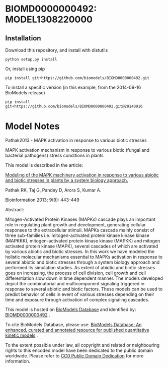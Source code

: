 # BIOMD0000000492: MODEL1308220000

## Installation

Download this repository, and install with distutils

`python setup.py install`

Or, install using pip

`pip install git+https://github.com/biomodels/BIOMD0000000492.git`

To install a specific version (in this example, from the 2014-09-16 BioModels release)

`pip install git+https://github.com/biomodels/BIOMD0000000492.git@20140916`


# Model Notes


Pathak2013 - MAPK activation in response to various biotic stresses

MAPK activation mechanism in response to various biotic (fungal and bacterial
pathogens) stress conditions in plants

This model is described in the article:

[Modeling of the MAPK machinery activation in response to various abiotic and
biotic stresses in plants by a system biology
approach.](http://identifiers.org/pubmed/23847397)

Pathak RK, Taj G, Pandey D, Arora S, Kumar A.

Bioinformation 2013; 9(9): 443-449

Abstract:

Mitogen-Activated Protein Kinases (MAPKs) cascade plays an important role in
regulating plant growth and development, generating cellular responses to the
extracellular stimuli. MAPKs cascade mainly consist of three sub-families i.e.
mitogen-activated protein kinase kinase kinase (MAPKKK), mitogen-activated
protein kinase kinase (MAPKK) and mitogen activated protein kinase (MAPK),
several cascades of which are activated by various abiotic and biotic
stresses. In this work we have modeled the holistic molecular mechanisms
essential to MAPKs activation in response to several abiotic and biotic
stresses through a system biology approach and performed its simulation
studies. As extent of abiotic and biotic stresses goes on increasing, the
process of cell division, cell growth and cell differentiation slow down in
time dependent manner. The models developed depict the combinatorial and
multicomponent signaling triggered in response to several abiotic and biotic
factors. These models can be used to predict behavior of cells in event of
various stresses depending on their time and exposure through activation of
complex signaling cascades.

This model is hosted on [BioModels Database](http://www.ebi.ac.uk/biomodels/)
and identified by:
[BIOMD0000000492](http://identifiers.org/biomodels.db/BIOMD0000000492) .

To cite BioModels Database, please use: [BioModels Database: An enhanced,
curated and annotated resource for published quantitative kinetic
models](http://identifiers.org/pubmed/20587024) .

To the extent possible under law, all copyright and related or neighbouring
rights to this encoded model have been dedicated to the public domain
worldwide. Please refer to [CC0 Public Domain
Dedication](http://creativecommons.org/publicdomain/zero/1.0/) for more
information.


